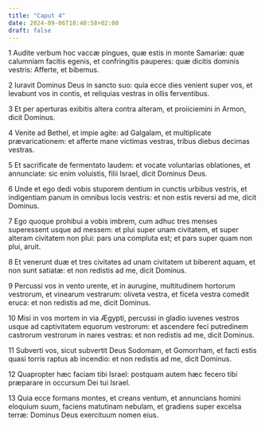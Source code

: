 ```yaml
---
title: "Caput 4"
date: 2024-09-06T18:40:58+02:00
draft: false
---
```




1 Audite verbum hoc vaccæ pingues, quæ estis in monte Samariæ: quæ calumniam facitis egenis, et confringitis pauperes: quæ dicitis dominis vestris: Afferte, et bibemus.

2 Iuravit Dominus Deus in sancto suo: quia ecce dies venient super vos, et levabunt vos in contis, et reliquias vestras in ollis ferventibus.

3 Et per aperturas exibitis altera contra alteram, et proiiciemini in Armon, dicit Dominus.

4 Venite ad Bethel, et impie agite: ad Galgalam, et multiplicate prævaricationem: et afferte mane victimas vestras, tribus diebus decimas vestras.

5 Et sacrificate de fermentato laudem: et vocate voluntarias oblationes, et annunciate: sic enim voluistis, filii Israel, dicit Dominus Deus.

6 Unde et ego dedi vobis stuporem dentium in cunctis urbibus vestris, et indigentiam panum in omnibus locis vestris: et non estis reversi ad me, dicit Dominus.

7 Ego quoque prohibui a vobis imbrem, cum adhuc tres menses superessent usque ad messem: et plui super unam civitatem, et super alteram civitatem non plui: pars una compluta est; et pars super quam non plui, aruit.

8 Et venerunt duæ et tres civitates ad unam civitatem ut biberent aquam, et non sunt satiatæ: et non redistis ad me, dicit Dominus.

9 Percussi vos in vento urente, et in aurugine, multitudinem hortorum vestrorum, et vinearum vestrarum: oliveta vestra, et ficeta vestra comedit eruca: et non redistis ad me, dicit Dominus.

10 Misi in vos mortem in via Ægypti, percussi in gladio iuvenes vestros usque ad captivitatem equorum vestrorum: et ascendere feci putredinem castrorum vestrorum in nares vestras: et non redistis ad me, dicit Dominus.

11 Subverti vos, sicut subvertit Deus Sodomam, et Gomorrham, et facti estis quasi torris raptus ab incendio: et non redistis ad me, dicit Dominus.

12 Quapropter hæc faciam tibi Israel: postquam autem hæc fecero tibi præparare in occursum Dei tui Israel.

13 Quia ecce formans montes, et creans ventum, et annuncians homini eloquium suum, faciens matutinam nebulam, et gradiens super excelsa terræ: Dominus Deus exercituum nomen eius.


